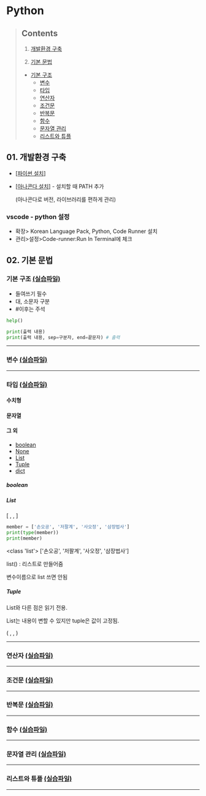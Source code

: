# Python



> ## Contents
>
> 1. [개발환경 구축](#01.-개발환경-구축)
>
> 2. [기본 문법](#02.-기본-문법)
> - [기본 구조](#기본-구조)
> 	- [변수](#변수)
> 	- [타입](#타입)
>	- [연산자](#연산자)
>	- [조건문](#조건문)
> 	- [반복문](#반복문)
> 	- [함수](#함수)
>	- [문자열 관리](#문자열-관리)
>	- [리스트와 튜플](#리스트와-튜플)





## 01. 개발환경 구축

- [[파이썬 설치]](https://www.python.org/)

- [[아나콘다 설치]](https://www.anaconda.com/) - 설치할 때 PATH 추가

  (아나콘다로 버전, 라이브러리를 편하게 관리)

### vscode - python 설정

- 확장> Korean Language Pack, Python, Code Runner 설치
- 관리>설정>Code-runner:Run In Terminal에 체크





## 02. 기본 문법

### 기본 구조 [(실습파일)]()

- 들여쓰기 필수
- 대, 소문자 구분
- #이후는 주석


```python
help()

print(출력 내용)
print(출력 내용, sep=구분자, end=끝문자) # 출력
```

---

### 변수 [(실습파일)]()



---

### 타입 [(실습파일)]()

#### 수치형

#### 문자열

#### 그 외

- [boolean](#boolean)
- [None](#None)
- [List](#List)
- [Tuple](#Tuple)
- [dict](#dict)



##### boolean

##### List

[ , , ]

```python
member = ['손오공', '저팔계', '사오정', '삼장법사']
print(type(member))
print(member)
```

<class 'list'>
['손오공', '저팔계', '사오정', '삼장법사']




list() : 리스트로 만들어줌

변수이름으로 list 쓰면 안됨



##### Tuple

List와 다른 점은 읽기 전용.

List는 내용이 변할 수 있지만 tuple은 값이 고정됨.

( , , )




---

### 연산자 [(실습파일)]()

---

### 조건문 [(실습파일)]()

---

### 반복문 [(실습파일)]()

---

### 함수 [(실습파일)]()

---

### 문자열 관리 [(실습파일)]()

---

### 리스트와 튜플 [(실습파일)]()

---










